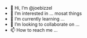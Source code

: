 - 👋 Hi, I’m @joebizzel
- 👀 I’m interested in ... mosat things
- 🌱 I’m currently learning ... 
- 💞️ I’m looking to collaborate on ...
- 📫 How to reach me ...

<!---
joebizzel/joebizzel is a ✨ special ✨ repository because its `README.md` (this file) appears on your GitHub profile.
You can click the Preview link to take a look at your changes.
--->
